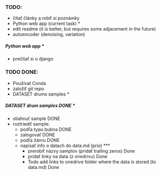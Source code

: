 ### TODO:
- čítať články a robiť si poznámky
- Python web app (current task) *
- edit readme (it is better, but requires some adjacement in the future)
- autoencoder (denoising, variation)


##### Python web app *
- prečítať si o django


### TODO DONE:
- Používat Conda
- založiť git repo
- DATASET drums samples * 

##### DATASET drum samples DONE *
- stiahnuť sample DONE
- roztriediť sample:
  - podľa typu bubna DONE
  - zalogovať DONE
  - podľa žánru DONE
  - napísať info o datach do data.md (prio) ***
    - prerobiť názvy samplov (pridať trailing zeros) Done
    - pridať linky na data (z onedrivu) Done
    - Todo add links to onedrive folder where the data is stored (to data.md) Done

